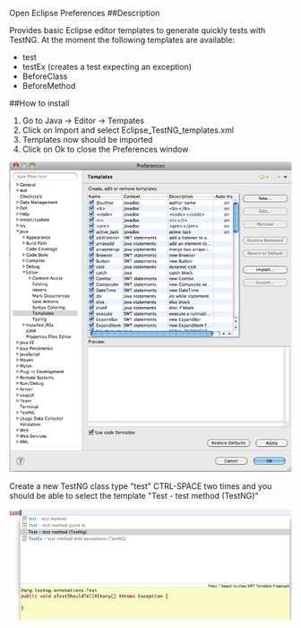 Open Eclipse Preferences
##Description

Provides basic Eclipse editor templates to generate quickly tests with TestNG.
At the moment the following templates are available:

* test
* testEx (creates a test expecting an exception)
* BeforeClass
* BeforeMethod


##How to install

1. Go to Java -> Editor -> Tempates
2. Click on Import and select Eclipse_TestNG_templates.xml
3. Templates now should be imported
4. Click on Ok to close the Preferences window

![](http://github.com/ed0t/testng-templates4Eclipse/raw/master/img/eclipse-preferences.png)

Create a new TestNG class
type "test" CTRL-SPACE two times and you should be able to select the template "Test - test method (TestNG)"

![](https://github.com/ed0t/testng-templates4Eclipse/raw/master/img/test-template.png)
